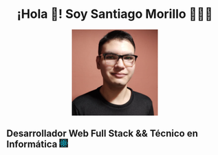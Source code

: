 
<h1 align="center">¡Hola 👋! Soy Santiago Morillo 👨🏻‍💻</h1>


<center><img src="./otrapalcv.png" alt="Foto CV" height="200" width="200" align="center"/></center>

<h2>Desarrollador Web Full Stack && Técnico en Informática <img src="./imagen-react.jpeg" height="20" width="20"/></h2>